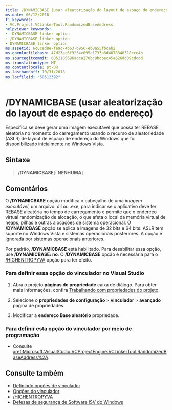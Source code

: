 ```yaml
---
title: /DYNAMICBASE (usar aleatorização do layout de espaço do endereço)
ms.date: 06/12/2018
f1_keywords:
- VC.Project.VCLinkerTool.RandomizedBaseAddress
helpviewer_keywords:
- -DYNAMICBASE linker option
- /DYNAMICBASE linker option
- DYNAMICBASE linker option
ms.assetid: 6c0ced8e-fe9c-4b63-b956-eb8a55fbceb2
ms.openlocfilehash: 47d23ac6f9234e095a1733a8d4078840318cce4b
ms.sourcegitcommit: 6052185696adca270bc9bdbec45a626dd89cdcdd
ms.translationtype: MT
ms.contentlocale: pt-BR
ms.lasthandoff: 10/31/2018
ms.locfileid: "50512392"
---
```

# <a name="dynamicbase-use-address-space-layout-randomization"></a>/DYNAMICBASE (usar aleatorização do layout de espaço do endereço)

Especifica se deve gerar uma imagem executável que possa ter REBASE aleatória no momento do carregamento usando o recurso de aleatoriedade (ASLR) de layout de espaço de endereço do Windows que foi disponibilizado inicialmente no Windows Vista.

## <a name="syntax"></a>Sintaxe

> **/DYNAMICBASE**[**: NENHUMA**]

## <a name="remarks"></a>Comentários

O **/DYNAMICBASE** opção modifica o cabeçalho de uma *imagem executável*, um arquivo. dll ou .exe, para indicar se o aplicativo deve ter REBASE aleatória no tempo de carregamento e permite que o endereço virtual randomização de alocação, o que afeta o local da memória virtual de heaps, pilhas e outras alocações de sistema operacional. O **/DYNAMICBASE** opção se aplica a imagens de 32 bits e 64 bits. ASLR tem suporte no Windows Vista e sistemas operacionais posteriores. A opção é ignorada por sistemas operacionais anteriores.

Por padrão, **/DYNAMICBASE** está habilitado. Para desabilitar essa opção, use **/DYNAMICBASE: no**. O **/DYNAMICBASE** opção é necessária para o [/HIGHENTROPYVA](highentropyva-support-64-bit-aslr.md) opção para ter efeito.

### <a name="to-set-this-linker-option-in-visual-studio"></a>Para definir essa opção do vinculador no Visual Studio

1. Abra o projeto **páginas de propriedade** caixa de diálogo. Para obter mais informações, confira [Trabalhando com propriedades do projeto](../../ide/working-with-project-properties.md).

1. Selecione o **propriedades de configuração** > **vinculador** > **avançado** página de propriedades.

1. Modificar a **endereço Base aleatório** propriedade.

### <a name="to-set-this-linker-option-programmatically"></a>Para definir esta opção do vinculador por meio de programação

- Consulte <xref:Microsoft.VisualStudio.VCProjectEngine.VCLinkerTool.RandomizedBaseAddress%2A>.

## <a name="see-also"></a>Consulte também

- [Definindo opções de vinculador](../../build/reference/setting-linker-options.md)
- [Opções do vinculador](../../build/reference/linker-options.md)
- [/HIGHENTROPYVA](highentropyva-support-64-bit-aslr.md)
- [Defesas de segurança de Software ISV do Windows](https://msdn.microsoft.com/library/bb430720.aspx)